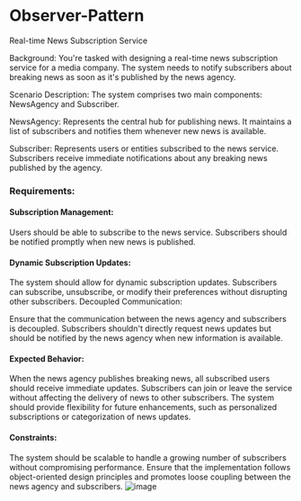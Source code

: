 # Observer-Pattern
Real-time News Subscription Service

Background: You're tasked with designing a real-time news subscription service for a media company. The system needs to notify subscribers about breaking news as soon as it's published by the news agency.

Scenario Description: The system comprises two main components: NewsAgency and Subscriber.

NewsAgency: Represents the central hub for publishing news. It maintains a list of subscribers and notifies them whenever new news is available.

Subscriber: Represents users or entities subscribed to the news service. Subscribers receive immediate notifications about any breaking news published by the agency.

### Requirements:

#### Subscription Management:

Users should be able to subscribe to the news service.
Subscribers should be notified promptly when new news is published.
#### Dynamic Subscription Updates:

The system should allow for dynamic subscription updates. Subscribers can subscribe, unsubscribe, or modify their preferences without disrupting other subscribers.
Decoupled Communication:

Ensure that the communication between the news agency and subscribers is decoupled. Subscribers shouldn't directly request news updates but should be notified by the news agency when new information is available.
####  Expected Behavior:

When the news agency publishes breaking news, all subscribed users should receive immediate updates.
Subscribers can join or leave the service without affecting the delivery of news to other subscribers.
The system should provide flexibility for future enhancements, such as personalized subscriptions or categorization of news updates.

#### Constraints:

The system should be scalable to handle a growing number of subscribers without compromising performance.
Ensure that the implementation follows object-oriented design principles and promotes loose coupling between the news agency and subscribers.
![image](https://github.com/user-attachments/assets/ebb5447e-2732-481a-88a2-22b344d48da9)
